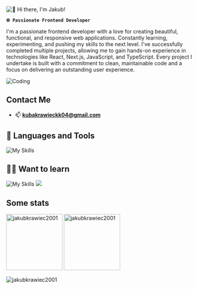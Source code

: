 <img alt="👋 Hi there, I'm Jakub!" align="center" src="https://readme-typing-svg.demolab.com?font=Fira+Code&size=32&pause=1000&color=39D353&center=false&vCenter=true&width=435&lines=👋+Hi+there,+I'm+Jakub+!">

**`🌐 Passionate Frontend Developer`**

I'm a passionate frontend developer with a love for creating beautiful, functional, and responsive web applications. Constantly learning, experimenting, and pushing my skills to the next level. I've successfully completed multiple projects, allowing me to gain hands-on experience in technologies like React, Next.js, JavaScript, and TypeScript. Every project I undertake is built with a commitment to clean, maintainable code and a focus on delivering an outstanding user experience.

<img alt="Coding"  src="https://i.pinimg.com/originals/b4/e3/71/b4e371619042d1e80918d09904e90f7d.gif" />


## Contact Me

- 📫 **kubakrawieckk04@gmail.com**
  

## 🧰 Languages and Tools

![My Skills](https://skillicons.dev/icons?i=typescript,javascript,react,nextjs,tailwind,html,css,sass,git,github,firebase,appwrite,mongodb,bootstrap,vite,figma,wordpress)


## 👨‍💻 Want to learn

![My Skills](https://skillicons.dev/icons?i=angular,kotlin)
<a href="https://go-skill-icons.vercel.app/">
    <img src="https://go-skill-icons.vercel.app/api/icons?i=reactnative" />
  </a>




## Some stats

<span>
<img  height="150px" src="https://github-readme-stats.vercel.app/api/top-langs?username=jakubkrawiec2001&show_icons=true&locale=en&layout=compact&theme=transparent" alt="jakubkrawiec2001" /> 
</span>
<span>
<img height="150px" src="https://github-readme-stats.vercel.app/api?username=jakubkrawiec2001&show_icons=true&locale=en&theme=transparent" alt="jakubkrawiec2001" />
</span>

<p align="left"> <img src="https://komarev.com/ghpvc/?username=jakubkrawiec2001&label=Profile%20views&color=0e75b6&style=flat" alt="jakubkrawiec2001" /> </p>
